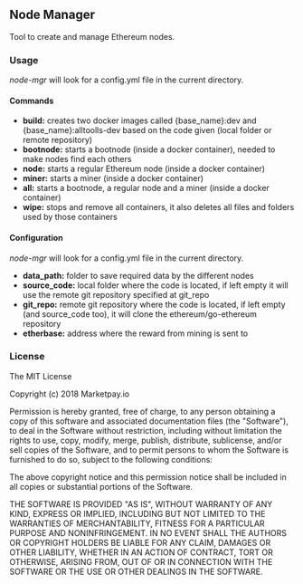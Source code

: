 ## Node Manager

Tool to create and manage Ethereum nodes.

### Usage

*node-mgr* will look for a config.yml file in the current directory.

#### Commands

* **build:** creates two docker images called {base_name}:dev and {base_name}:alltoolls-dev based on the code given (local folder or remote repository) 
* **bootnode:** starts a bootnode (inside a docker container), needed to make nodes find each others  
* **node:** starts a regular Ethereum node (inside a docker container)
* **miner:** starts a miner (inside a docker container)
* **all:** starts a bootnode, a regular node and a miner (inside a docker container)
* **wipe:** stops and remove all containers, it also deletes all files and folders used by those containers


#### Configuration

*node-mgr* will look for a config.yml file in the current directory.

* **data_path:** folder to save required data by the different nodes
* **source_code:** local folder where the code is located, if left empty it will use the remote git repository specified at git_repo
* **git_repo:** remote git repository where the code is located, if left empty (and source_code too), it will clone the ethereum/go-ethereum repository
* **etherbase:** address where the reward from mining is sent to


### License

The MIT License

Copyright (c) 2018 Marketpay.io

Permission is hereby granted, free of charge, to any person obtaining a copy
of this software and associated documentation files (the "Software"), to deal
in the Software without restriction, including without limitation the rights
to use, copy, modify, merge, publish, distribute, sublicense, and/or sell
copies of the Software, and to permit persons to whom the Software is
furnished to do so, subject to the following conditions:

The above copyright notice and this permission notice shall be included in
all copies or substantial portions of the Software.

THE SOFTWARE IS PROVIDED "AS IS", WITHOUT WARRANTY OF ANY KIND, EXPRESS OR
IMPLIED, INCLUDING BUT NOT LIMITED TO THE WARRANTIES OF MERCHANTABILITY,
FITNESS FOR A PARTICULAR PURPOSE AND NONINFRINGEMENT. IN NO EVENT SHALL THE
AUTHORS OR COPYRIGHT HOLDERS BE LIABLE FOR ANY CLAIM, DAMAGES OR OTHER
LIABILITY, WHETHER IN AN ACTION OF CONTRACT, TORT OR OTHERWISE, ARISING FROM,
OUT OF OR IN CONNECTION WITH THE SOFTWARE OR THE USE OR OTHER DEALINGS IN
THE SOFTWARE.